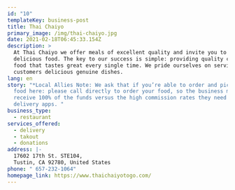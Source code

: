 ```yaml
---
id: "10"
templateKey: business-post
title: Thai Chaiyo
primary_image: /img/thai-chaiyo.jpg
date: 2021-02-18T06:45:33.154Z
description: >
  At Thai Chaiyo we offer meals of excellent quality and invite you to try our
  delicious food. The key to our success is simple: providing quality consistent
  food that tastes great every single time. We pride ourselves on serving our
  customers delicious genuine dishes.
lang: en
story: "*Local Allies Note: We ask that if you’re able to order and pick up your
  food here: please call directly to order your food, so the business may
  receive 100% of the funds versus the high commission rates they need to pay
  delivery apps. "
business_type:
  - restaurant
services_offered:
  - delivery
  - takout
  - donations
address: |-
  17602 17th St. STE104, 
  Tustin, CA 92780, United States
phone: " 657-232-1064"
homepage_link: https://www.thaichaiyotogo.com/
---
```

